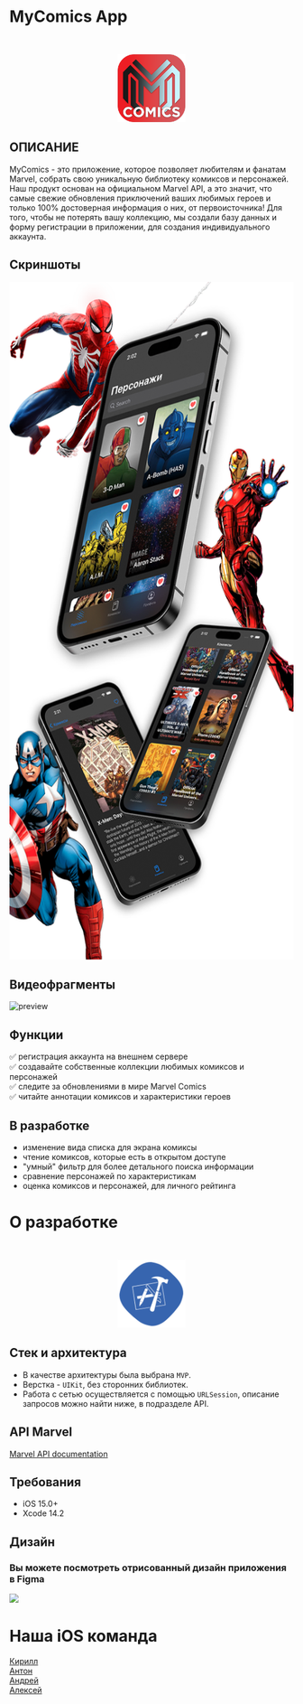 # MyComics App
<br />
<p align="center">
<a href="https://github.com/KopytinKa/MyComics">
    <img src="logo.png" alt="Logo" width="120" height="120">
  </a>
        
## ОПИСАНИЕ

MyComics - это приложение, которое позволяет любителям и фанатам Marvel, собрать свою уникальную библиотеку комиксов и персонажей. Наш продукт основан на официальном Marvel API, а это значит, что самые свежие обновления приключений ваших любимых героев и только 100% достоверная информация о них, от первоисточника! Для того, чтобы не потерять вашу коллекцию, мы создали базу данных и форму регистрации в приложении, для создания индивидуального аккаунта.
  </p>
  
## Скриншоты
<p align="center">
    <img src="screen.png" alt="Screens" width="600" height="1200">
    </p>

## Видеофрагменты

![preview](https://github.com/firstConsole/MyComics/assets/94192633/09ae85bb-138d-45eb-a435-df8e3179b511)

## Функции

:white_check_mark: регистрация аккаунта на внешнем сервере \
:white_check_mark: создавайте собственные коллекции любимых комиксов и персонажей \
:white_check_mark: следите за обновлениями в мире Marvel Comics \
:white_check_mark: читайте аннотации комиксов и характеристики героев

## В разработке

- изменение вида списка для экрана комиксы
- чтение комиксов, которые есть в открытом доступе
- "умный" фильтр для более детального поиска информации
- сравнение персонажей по характеристикам
- оценка комиксов и персонажей, для личного рейтинга

# О разработке
<br />
<p align="center">
<a href="https://github.com/KopytinKa/MyComics">
    <img src="develop logo.png" alt="Logo" width="120" height="120">
  </a>
    
## Стек и архитектура

- В качестве архитектуры была выбрана `MVP`.
- Верстка - `UIKit`, без сторонних библиотек.
- Работа с сетью осуществляется с помощью `URLSession`, описание запросов можно найти ниже, в подразделе API.

## API Marvel

<a href="https://developer.marvel.com/docs">Marvel API documentation</a>

## Требования

- iOS 15.0+
- Xcode 14.2

## Дизайн

### Вы можете посмотреть отрисованный дизайн приложения в Figma  
<a href="https://www.figma.com/file/CKjRn5oMcpqmNgHWIFcH08/Marvel-Application?type=design&node-id=0%3A1&mode=design&t=bgoW4WDgNQYLf6Oh-1"> <img src="https://img.shields.io/badge/figma-%23F24E1E.svg?style=for-the-badge&logo=figma&logoColor=white"/> </a>

# Наша iOS команда

<a href="https://github.com/KopytinKa">Кирилл</a>\
<a href="https://github.com/Zentaur0">Антон</a>\
<a href="https://github.com/AndreyPiskunov">Андрей</a>\
<a href="https://github.com/firstConsole">Алексей</a>
